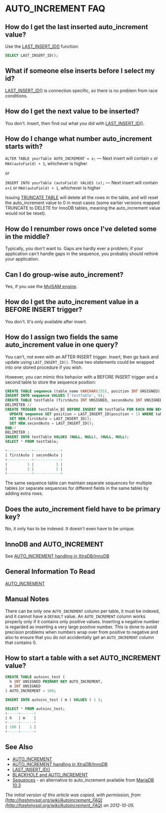 # AUTO_INCREMENT FAQ

## How do I get the last inserted auto_increment value?

Use the [LAST_INSERT_ID()](/built-in-functions/secondary-functions/information-functions/last_insert_id) function:

```sql
SELECT LAST_INSERT_ID();
```

## What if someone else inserts before I select my id?

[LAST_INSERT_ID()](/built-in-functions/secondary-functions/information-functions/last_insert_id) is connection specific, so there is no problem from race conditions.

## How do I get the next value to be inserted?

You don't. Insert, then find out what you did with [LAST_INSERT_ID()](/built-in-functions/secondary-functions/information-functions/last_insert_id).

## How do I change what number auto_increment starts with?

`ALTER TABLE yourTable AUTO_INCREMENT = x;` <span>—</span> Next insert will contain `x` or `MAX(autoField) + 1`, whichever is higher

or

`INSERT INTO yourTable (autoField) VALUES (x);` <span>—</span>
Next insert will contain `x+1` or `MAX(autoField) + 1`, whichever is higher

Issuing [TRUNCATE TABLE](/sql-statements-structure/sql-statements/table-statements/truncate-table) will delete all the rows in the table, and will reset
the auto_increment value to 0 in most cases (some earlier versions mapped
TRUNCATE to DELETE for InnoDB tables, meaning the auto_increment value would
not be reset).

## How do I renumber rows once I've deleted some in the middle?

Typically, you don't want to. Gaps are hardly ever a problem; if your
application can't handle gaps in the sequence, you probably should rethink your
application.

## Can I do group-wise auto_increment?

Yes, if you use the [MyISAM engine](/kb/en/myisam/).

## How do I get the auto_increment value in a BEFORE INSERT trigger?

You don't. It's only available after insert.

## How do I assign two fields the same auto_increment value in one query?

You can't, not even with an AFTER INSERT trigger. Insert, then go back and
update using `LAST_INSERT_ID()`. Those two statements could be
wrapped into one stored procedure if you wish.

However, you can mimic this behavior with a BEFORE INSERT trigger and a second
table to store the sequence position:

```sql
CREATE TABLE sequence (table_name VARCHAR(255), position INT UNSIGNED);
INSERT INTO sequence VALUES ('testTable', 0);
CREATE TABLE testTable (firstAuto INT UNSIGNED, secondAuto INT UNSIGNED);
DELIMITER //
CREATE TRIGGER testTable_BI BEFORE INSERT ON testTable FOR EACH ROW BEGIN
  UPDATE sequence SET position = LAST_INSERT_ID(position + 1) WHERE table_name = 'testTable';
  SET NEW.firstAuto = LAST_INSERT_ID();
  SET NEW.secondAuto = LAST_INSERT_ID();
END//
DELIMITER ;
INSERT INTO testTable VALUES (NULL, NULL), (NULL, NULL);
SELECT * FROM testTable;

+-----------+------------+
| firstAuto | secondAuto |
+-----------+------------+
|         1 |          1 |
|         2 |          2 |
+-----------+------------+
```

The same sequence table can maintain separate sequences for multiple tables (or
separate sequences for different fields in the same table) by adding extra
rows.

## Does the auto_increment field have to be primary key?

No, it only has to be indexed. It doesn't even have to be unique.

## InnoDB and AUTO_INCREMENT

See [AUTO_INCREMENT handling in XtraDB/InnoDB](/kb/en/auto_increment-handling-in-xtradbinnodb/)

## General Information To Read

[AUTO_INCREMENT](/columns-storage-engines-and-plugins/data-types/auto_increment)

## Manual Notes

There can be only one `AUTO_INCREMENT` column per table, it must be indexed,
and it cannot have a `DEFAULT` value. An `AUTO_INCREMENT` column works
properly only if it contains only positive values. Inserting a negative number
is regarded as inserting a very large positive number. This is done to avoid
precision problems when numbers wrap over from positive to negative and also to
ensure that you do not accidentally get an `AUTO_INCREMENT` column that
contains 0.

## How to start a table with a set AUTO_INCREMENT value?

```sql
CREATE TABLE autoinc_test (
  h INT UNSIGNED PRIMARY KEY AUTO_INCREMENT, 
  m INT UNSIGNED 
) AUTO_INCREMENT = 100;

INSERT INTO autoinc_test ( m ) VALUES ( 1 );

SELECT * FROM autoinc_test;
+-----+------+
| h   | m    |
+-----+------+
| 100 |    1 |
+-----+------+
```

## See Also

- [AUTO_INCREMENT](/columns-storage-engines-and-plugins/data-types/auto_increment)
- [AUTO_INCREMENT handling in XtraDB/InnoDB](/kb/en/auto_increment-handling-in-xtradbinnodb/)
- [LAST_INSERT_ID()](/built-in-functions/secondary-functions/information-functions/last_insert_id)
- [BLACKHOLE and AUTO_INCREMENT](/kb/en/blackhole/#blackhole-and-auto_increment)
- [Sequences](/sql-statements-structure/sequences) - an alternative to auto_increment available from [MariaDB 10.3](/kb/en/what-is-mariadb-103/)

<em>The initial version of this article was copied, with permission, from [http://hashmysql.org/wiki/Autoincrement_FAQ](http://hashmysql.org/wiki/Autoincrement_FAQ) on 2012-10-05.</em>